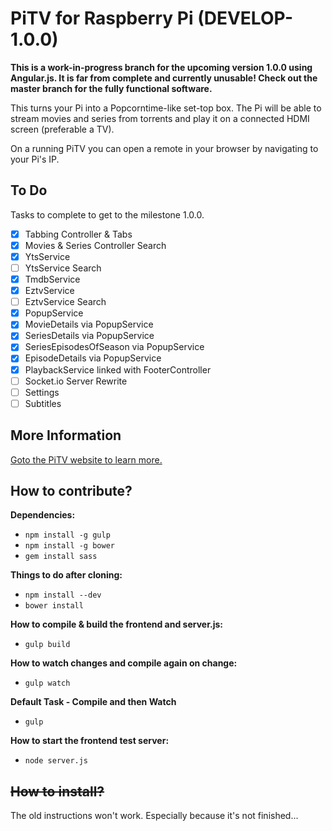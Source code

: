# PiTV for Raspberry Pi (DEVELOP-1.0.0)

**This is a work-in-progress branch for the upcoming version 1.0.0 using Angular.js. It is far from complete and currently unusable! Check out the master branch for the fully functional software.**

This turns your Pi into a Popcorntime-like set-top box. The Pi will be able to stream movies and series from torrents and play it on a connected HDMI screen (preferable a TV).

On a running PiTV you can open a remote in your browser by navigating to your Pi's IP.

## To Do

Tasks to complete to get to the milestone 1.0.0.

- [x] Tabbing Controller & Tabs
- [x] Movies & Series Controller Search
- [x] YtsService
- [ ] YtsService Search
- [x] TmdbService
- [x] EztvService
- [ ] EztvService Search
- [x] PopupService
- [x] MovieDetails via PopupService
- [x] SeriesDetails via PopupService
- [x] SeriesEpisodesOfSeason via PopupService
- [x] EpisodeDetails via PopupService
- [x] PlaybackService linked with FooterController
- [ ] Socket.io Server Rewrite
- [ ] Settings
- [ ] Subtitles

## More Information

[Goto the PiTV website to learn more.](http://pitv.pw)

## How to contribute?

**Dependencies:**

* ```npm install -g gulp```
* ```npm install -g bower```
* ```gem install sass```

**Things to do after cloning:**

* ```npm install --dev```
* ```bower install```

**How to compile & build the frontend and server.js:**

* ```gulp build```

**How to watch changes and compile again on change:**

* ```gulp watch```

**Default Task - Compile and then Watch**

* ```gulp```

**How to start the frontend test server:**

* ```node server.js```

## ~~How to install?~~

The old instructions won't work. Especially because it's not finished...
